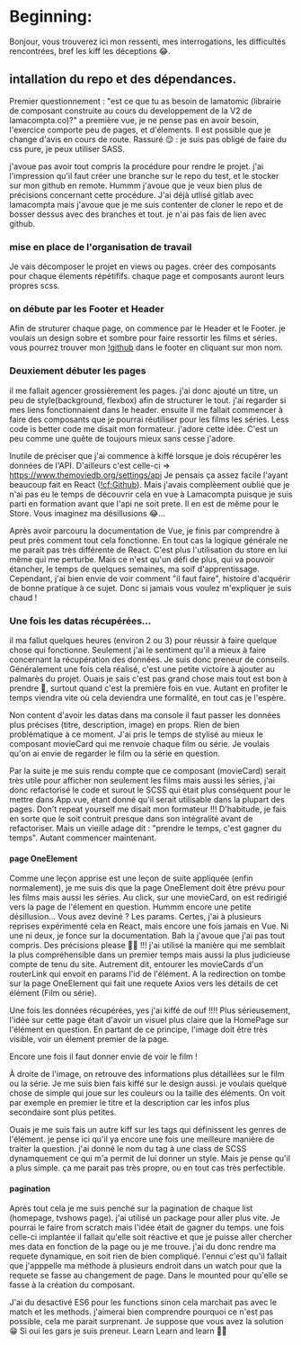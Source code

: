 # Beginning:

Bonjour,
vous trouverez ici mon ressenti, mes interrogations, les difficultés rencontrées, bref les kiff les déceptions 😂.

## intallation du repo et des dépendances.

Premier questionnement : "est ce que tu as besoin de lamatomic (librairie de composant construite au cours du developpement de la V2 de lamacompta.co)?"
a première vue, je ne pense pas en avoir besoin, l'exercice comporte peu de pages, et d'élements. Il est possible que je change d'avis en cours de route.
Rassuré 😌 : je suis pas obligé de faire du css pure, je peux utiliser SASS.

j'avoue pas avoir tout compris la procédure pour rendre le projet. j'ai l'impression qu'il faut créer une branche sur le repo du test, et le stocker sur mon github en remote. Hummm j'avoue que je veux bien plus de précisions concernant cette procédure. J'ai déjà utlisé gitlab avec lamacompta mais j'avoue que je me suis contenter de cloner le repo et de bosser dessus avec des branches et tout. je n'ai pas fais de lien avec github.

### mise en place de l'organisation de travail

Je vais décomposer le projet en views ou pages.
créer des composants pour chaque élements répétififs.
chaque page et composants auront leurs propres scss.

### on débute par les Footer et Header

Afin de struturer chaque page, on commence par le Header et le Footer.
je voulais un design sobre et sombre pour faire ressortir les films et séries.
vous pourrez trouver mon [!github](https://github.com/MaloLebrin/) dans le footer en cliquant sur mon nom.

### Deuxiement débuter les pages

il me fallait agencer grossièrement les pages. j'ai donc ajouté un titre, un peu de style(background, flexbox) afin de structurer le tout.
j'ai regarder si mes liens fonctionnaient dans le header.
ensuite il me fallait commencer à faire des composants que je pourrai réutiliser pour les films les séries.
Less code is better code me disait mon formateur.
j'adore cette idée. C'est un peu comme une quête de toujours mieux sans cesse j'adore.

Inutile de préciser que j'ai commence à kiffé lorsque je dois récupérer les données de l'API. D'ailleurs c'est celle-ci => https://www.themoviedb.org/settings/api
Je pensais ça assez facile l'ayant beaucoup fait en React ([!cf:Github](https://github.com/MaloLebrin/)).
Mais j'avais complèement oublié que je n'ai pas eu le temps de découvrir cela en vue à Lamacompta puisque je suis parti en formation avant que l'api ne soit prete.
Il en est de même pour le Store. Vous imaginez ma désillusions 😂...

Après avoir parcouru la documentation de Vue, je finis par comprendre à peut près comment tout cela fonctionne. En tout cas la logique générale ne me parait pas très différente de React. C'est plus l'utilisation du store en lui même qui me perturbe. Mais ce n'est qu'un défi de plus, qui va pouvoir étancher, le temps de quelques semaines, ma soif d'apprentissage. Cependant, j'ai bien envie de voir comment "il faut faire", histoire d'acquérir de bonne pratique à ce sujet. Donc si jamais vous voulez m'expliquer je suis chaud !

### Une fois les datas récupérées...

il ma fallut quelques heures (environ 2 ou 3) pour réussir à faire quelque chose qui fonctionne. Seulement j'ai le sentiment qu'il a mieux à faire concernant la récupération des données. Je suis donc preneur de conseils.
Généralement une fois cela réalisé, c'est une petite victoire à ajouter au palmarès du projet. Ouais je sais c'est pas grand chose mais tout est bon à prendre 🤗, surtout quand c'est la première fois en vue. Autant en profiter le temps viendra vite où cela deviendra une formalité, en tout cas je l'espère.

Non content d'avoir les datas dans ma console il faut passer les données plus précises (titre, description, image) en props. Rien de bien problématique à ce moment.
J'ai pris le temps de stylisé au mieux le composant movieCard qui me renvoie chaque film ou série. Je voulais qu'on ai envie de regarder le film ou la série en question.

Par la suite je me suis rendu compte que ce composant (movieCard) serait très utile pour afficher non seulement les films mais aussi les séries, j'ai donc refactorisé le code et surout le SCSS qui était plus conséquent pour le mettre dans App.vue, étant donné qu'il serait utilisable dans la plupart des pages. Don't repeat yourself me disait mon formateur !!!
D'habitude, je fais en sorte que le soit contruit presque dans son intégralité avant de refactoriser. Mais un vieille adage dit : "prendre le temps, c'est gagner du temps".
Autant commencer maintenant.

#### page OneElement

Comme une leçon apprise est une leçon de suite appliquée (enfin normalement), je me suis dis que la page OneElement doit être prévu pour les films mais aussi les séries.
Au click, sur une movieCard, on est redirigié vers la page de l'élement en question.
Hummm encore une petite désillusion... Vous avez deviné ? Les params. Certes, j'ai à plusieurs reprises expérimenté cela en React, mais encore une fois jamais en Vue.
Ni une ni deux, je fonce sur la documentation. Bah la j'avoue que j'ai pas tout compris. Des précisions please 🙏🏻 !!!
j'ai utilisé la manière qui me semblait la plus compréhensible dans un premier temps mais aussi la plus judicieuse compte de tenu du site. Autrement dit, entourer les movieCards d'un routerLink qui envoit en params l'id de l'élément. A la redirection on tombe sur la page OneElement qui fait une requete Axios vers les détails de cet élément (Film ou série).

Une fois les données récupérées, yes j'ai kiffé de ouf !!!!
Plus sérieusement, l'idée sur cette page était d'avoir un visuel plus claire que la HomePage sur l'élément en question. En partant de ce principe, l'image doit être très visible, voir un élement premier de la page.

Encore une fois il faut donner envie de voir le film !

À droite de l'image, on retrouve des informations plus détaillées sur le film ou la série. Je me suis bien fais kiffé sur le design aussi. je voulais quelque chose de simple qui joue sur les couleurs ou la taille des éléments. On voit par exemple en premier le titre et la description car les infos plus secondaire sont plus petites.

Ouais je me suis fais un autre kiff sur les tags qui définissent les genres de l'élément. je pense ici qu'il ya encore une fois une meilleure manière de traiter la question. j'ai donné le nom du tag à une class de SCSS dynamquement ce qui m'a permit de lui donner un style. Mais je pense qu'il a plus simple. ça me parait pas très propre, ou en tout cas très perfectible.

#### pagination

Après tout cela je me suis penché sur la pagination de chaque list (homepage, tvshows page).
j'ai utilisé un package pour aller plus vite. Je pourrai le faire from scratch mais l'idée était de gagner du temps.
une fois celle-ci implantée il fallait qu'elle soit réactive et que je puisse aller chercher mes data en fonction de la page ou je me trouve.
j'ai du donc rendre ma requete dynamique, en soit rien de bien compliqué. l'ennui c'est qu'il fallait que j'apppelle ma méthode à plusieurs endroit dans un watch pour que la requete se fasse au changement de page. Dans le mounted pour qu'elle se fasse à la création du composant.

J'ai du desactivé ES6 pour les functions sinon cela marchait pas avec le match et les methods. j'aimerai bien comprendre pourquoi ce n'est pas possible, cela me parait surprenant.
Je suppose que vous avez la solution 😁
Si oui les gars je suis preneur. Learn Learn and learn 💪🏻
